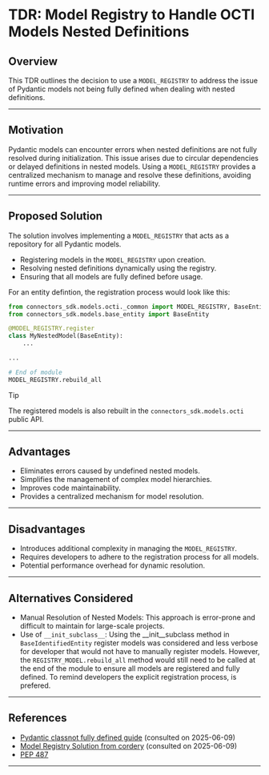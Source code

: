 # TDR: Model Registry to Handle OCTI Models Nested Definitions

## Overview

This TDR outlines the decision to use a `MODEL_REGISTRY` to address the issue of Pydantic models not being fully defined when dealing with nested definitions.

---

## Motivation

Pydantic models can encounter errors when nested definitions are not fully resolved during initialization. This issue arises due to circular dependencies or delayed definitions in nested models. Using a `MODEL_REGISTRY` provides a centralized mechanism to manage and resolve these definitions, avoiding runtime errors and improving model reliability.

---

## Proposed Solution

The solution involves implementing a `MODEL_REGISTRY` that acts as a repository for all Pydantic models.

- Registering models in the `MODEL_REGISTRY` upon creation.
- Resolving nested definitions dynamically using the registry.
- Ensuring that all models are fully defined before usage.

For an entity defintion, the registration process would look like this:

```python
from connectors_sdk.models.octi._common import MODEL_REGISTRY, BaseEntity
from connectors_sdk.models.base_entity import BaseEntity

@MODEL_REGISTRY.register
class MyNestedModel(BaseEntity):
    ...

...

# End of module
MODEL_REGISTRY.rebuild_all

```

> [!TIP]
> The registered models is also rebuilt in the `connectors_sdk.models.octi` public API.

---

## Advantages

- Eliminates errors caused by undefined nested models.
- Simplifies the management of complex model hierarchies.
- Improves code maintainability.
- Provides a centralized mechanism for model resolution.

---

## Disadvantages

- Introduces additional complexity in managing the `MODEL_REGISTRY`.
- Requires developers to adhere to the registration process for all models.
- Potential performance overhead for dynamic resolution.

---

## Alternatives Considered

- Manual Resolution of Nested Models: This approach is error-prone and difficult to maintain for large-scale projects.
- Use of `__init_subclass__`: Using the __init__subclass method in `BaseIdentifiedEntity` register models was considered and less verbose for developer that would not have to manually register models. However, the `REGISTRY_MODEL.rebuild_all` method would still need to be called at the end of the module to ensure all models are registered and fully defined. To remind developers the explicit registration process, is prefered.

---

## References

- [Pydantic classnot fully defined guide](https://docs.pydantic.dev/2.11/errors/usage_errors/#class-not-fully-defined) (consulted on 2025-06-09)
- [Model Registry Solution from cordery](https://github.com/pydantic/pydantic/discussions/11776#discussion-8218609) (consulted on 2025-06-09)
- [PEP 487](https://peps.python.org/pep-0487/)

---
